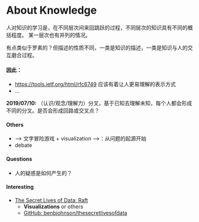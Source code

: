 About Knowledge
==============

人对知识的学习是，在不同层次间来回跳跃的过程，不同层次的知识具有不同的概括程度。
某一层次也有并列的情况。

有点类似于罗素的？但描述的性质不同，一类是知识的描述，一类是知识与人的交互磨合过程。


#### 因此：

+ <https://tools.ietf.org/html/rfc6749> 应该有着让人更易理解的表示方式
+ ...


**2019/07/10:** （认识/观念/理解力）分叉，基于已知去理解未知，每个人都会形成不同的分叉。是否会形成回路或交叉点？


#### Others

+ --> 文字冒险游戏 + visualization -->：从问题的起源开始
+ debate

#### Questions

+ 人的疑惑是如何产生的？


#### Interesting

+ [The Secret Lives of Data: Raft](http://thesecretlivesofdata.com/raft/)
	+ **Visualizations** or others
	+ [GitHub: benbjohnson/thesecretlivesofdata](https://github.com/benbjohnson/thesecretlivesofdata)
